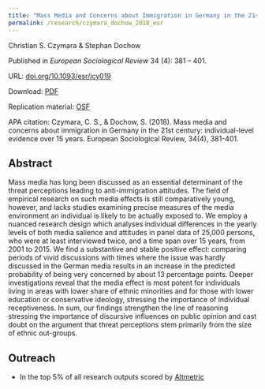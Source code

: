 ```yaml
---
title: "Mass Media and Concerns about Immigration in Germany in the 21st Century: Individual-Level Evidence over 15 Years"
permalink: /research/czymara_dochow_2018_esr
---
```

Christian S. Czymara & Stephan Dochow

Published in *European Sociological Review* 34 (4): 381 – 401.

URL: [doi.org/10.1093/esr/jcy019](https://doi.org/10.1093/esr/jcy019)

Download: [PDF](https://czymara.github.io/files/Czymara_2018_Mass-Media-and-Concerns-about-Immigration-in-Germany.pdf)

Replication material: [OSF](https://osf.io/w8uz9/)

APA citation: Czymara, C. S., & Dochow, S. (2018). Mass media and concerns about immigration in Germany in the 21st century: individual-level evidence over 15 years. European Sociological Review, 34(4), 381-401.

Abstract
------
  Mass media has long been discussed as an essential determinant of the threat perceptions leading to anti-immigration attitudes. The field of empirical research on such media effects is still comparatively young, however, and lacks studies examining precise measures of the media environment an individual is likely to be actually exposed to. We employ a nuanced research design which analyses individual differences in the yearly levels of both media salience and attitudes in panel data of 25,000 persons, who were at least interviewed twice, and a time span over 15 years, from 2001 to 2015. We find a substantive and stable positive effect: comparing periods of vivid discussions with times where the issue was hardly discussed in the German media results in an increase in the predicted probability of being very concerned by about 13 percentage points. Deeper investigations reveal that the media effect is most potent for individuals living in areas with lower share of ethnic minorities and for those with lower education or conservative ideology, stressing the importance of individual receptiveness. In sum, our findings strengthen the line of reasoning stressing the importance of discursive influences on public opinion and cast doubt on the argument that threat perceptions stem primarily from the size of ethnic out-groups.

Outreach
------
- In the top 5% of all research outputs scored by [Altmetric](https://oxfordjournals.altmetric.com/details/44470307)

